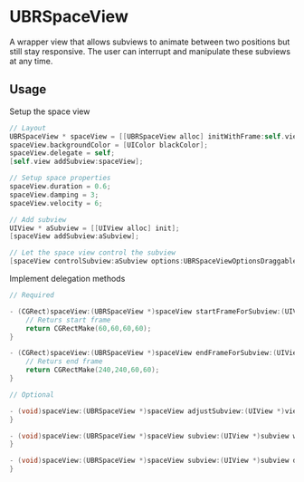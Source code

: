 UBRSpaceView
============

A wrapper view that allows subviews to animate between two positions but still stay responsive.
The user can interrupt and manipulate these subviews at any time.

Usage
-----

Setup the space view

```objective-c
// Layout
UBRSpaceView * spaceView = [[UBRSpaceView alloc] initWithFrame:self.view.bounds];
spaceView.backgroundColor = [UIColor blackColor];
spaceView.delegate = self;
[self.view addSubview:spaceView];

// Setup space properties
spaceView.duration = 0.6;
spaceView.damping = 3;
spaceView.velocity = 6;

// Add subview
UIView * aSubview = [[UIView alloc] init];
[spaceView addSubview:aSubview];

// Let the space view control the subview 
[spaceView controlSubview:aSubview options:UBRSpaceViewOptionsDraggable];
```

Implement delegation methods

```objective-c
// Required

- (CGRect)spaceView:(UBRSpaceView *)spaceView startFrameForSubview:(UIView *)view {
    // Returs start frame
    return CGRectMake(60,60,60,60);
}

- (CGRect)spaceView:(UBRSpaceView *)spaceView endFrameForSubview:(UIView *)view {
    // Returs end frame
    return CGRectMake(240,240,60,60);
}

// Optional

- (void)spaceView:(UBRSpaceView *)spaceView adjustSubview:(UIView *)view progress:(CGFloat)progress {
}

- (void)spaceView:(UBRSpaceView *)spaceView subview:(UIView *)subview willTransitFromPosition:(UBRSpaceViewPosition)position {
}

- (void)spaceView:(UBRSpaceView *)spaceView subview:(UIView *)subview didTransitToPosition:(UBRSpaceViewPosition)position {
}
```